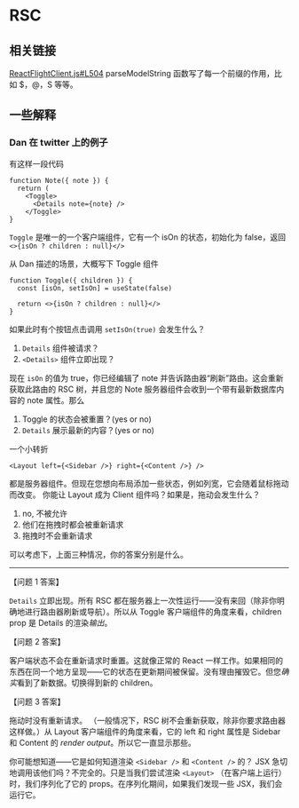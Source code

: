 # RSC

## 相关链接

[ReactFlightClient.js#L504](https://github.com/facebook/react/blob/main/packages/react-client/src/ReactFlightClient.js#L504) parseModelString 函数写了每一个前缀的作用，比如 $，@，S 等等。

## 一些解释

### Dan 在 twitter 上的例子

有这样一段代码

```tsx
function Note({ note }) {
  return (
    <Toggle>
      <Details note={note} />
    </Toggle>
}
```

`Toggle` 是唯一的一个客户端组件，它有一个 isOn 的状态，初始化为 false，返回 `<>{isOn ? children : null}</>`

从 Dan 描述的场景，大概写下 Toggle 组件

```tsx
function Toggle({ children }) {
  const [isOn, setIsOn] = useState(false)

  return <>{isOn ? children : null}</>
}
```

如果此时有个按钮点击调用 `setIsOn(true)` 会发生什么？

1. `Details` 组件被请求？
2. `<Details>` 组件立即出现？

现在 `isOn` 的值为 true，你已经编辑了 note 并告诉路由器“刷新”路由。这会重新获取此路由的 RSC 树，并且您的 Note 服务器组件会收到一个带有最新数据库内容的 note 属性。那么

1. Toggle 的状态会被重置？(yes or no)
2. `Details` 展示最新的内容？(yes or no)

一个小转折

```tsx
<Layout left={<Sidebar />} right={<Content />} />
```

都是服务器组件。但现在您想向布局添加一些状态，例如列宽，它会随着鼠标拖动而改变。 你能让 Layout 成为 Client 组件吗？如果是，拖动会发生什么？

1. no, 不被允许
2. 他们在拖拽时都会被重新请求
3. 拖拽时不会重新请求

可以考虑下，上面三种情况，你的答案分别是什么。

---

【问题 1 答案】

`Details` 立即出现。所有 RSC 都在服务器上一次性运行——没有来回（除非你明确地进行路由器刷新或导航）。所以从 Toggle 客户端组件的角度来看，children prop 是 Details 的渲染*输出*。

【问题 2 答案】

客户端状态不会在重新请求时重置。这就像正常的 React 一样工作。如果相同的东西在同一个地方呈现——它的状态在更新期间被保留。没有理由摧毁它。但您*确实*看到了新数据。切换得到新的 children。

【问题 3 答案】

拖动时没有重新请求。 （一般情况下，RSC 树不会重新获取，除非你要求路由器这样做。）从 Layout 客户端组件的角度来看，它的 left 和 right 属性是 Sidebar 和 Content 的 _render output_。所以它一直显示那些。

你可能想知道——它是如何知道渲染 `<Sidebar />` 和 `<Content />` 的？ JSX 急切地调用该他们吗？不完全的。只是当我们尝试渲染 `<Layout>` （在客户端上运行）时，我们序列化了它的 props。在序列化期间，如果我们发现一些 JSX，我们会运行它。
